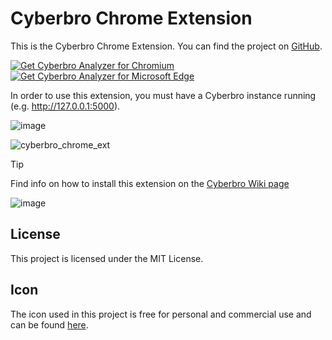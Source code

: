 # Cyberbro Chrome Extension

This is the Cyberbro Chrome Extension. You can find the project on [GitHub](https://github.com/stanfrbd/cyberbro).

<p>
<a href="https://chromewebstore.google.com/detail/cyberbro-analyzer/nfcfigpaollodajabegcdobhmgaclbbm"><img src="https://user-images.githubusercontent.com/585534/107280622-91a8ea80-6a26-11eb-8d07-77c548b28665.png" alt="Get Cyberbro Analyzer for Chromium"></a> 
<a href="https://microsoftedge.microsoft.com/addons/detail/cyberbro-analyzer/lbponbmcggcepflackehgpbceehagiam"><img src="https://user-images.githubusercontent.com/585534/107280673-a5ece780-6a26-11eb-9cc7-9fa9f9f81180.png" alt="Get Cyberbro Analyzer for Microsoft Edge"></a>
</p>

In order to use this extension, you must have a Cyberbro instance running (e.g. http://127.0.0.1:5000).

![image](https://github.com/user-attachments/assets/976b52d0-a164-49d4-89e4-70ce039743be)

![cyberbro_chrome_ext](https://github.com/user-attachments/assets/38f45c39-1c62-4d65-9710-7ffee52586a1)

> [!TIP]
> Find info on how to install this extension on the [Cyberbro Wiki page](https://github.com/stanfrbd/cyberbro/wiki/7.-Cyberbro-browser-extension)

![image](https://github.com/user-attachments/assets/48ce7ec6-63ee-487b-ae6c-0347f5fbca06)

## License

This project is licensed under the MIT License.

## Icon

The icon used in this project is free for personal and commercial use and can be found [here](https://www.veryicon.com/icons/object/material_design_icons/web-39.html).
